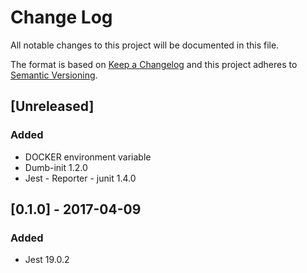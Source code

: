 # Change Log
All notable changes to this project will be documented in this file.

The format is based on [Keep a Changelog](http://keepachangelog.com/)
and this project adheres to [Semantic Versioning](http://semver.org/).

## [Unreleased]
### Added
- DOCKER environment variable
- Dumb-init 1.2.0
- Jest - Reporter - junit 1.4.0

## [0.1.0] - 2017-04-09
### Added
- Jest 19.0.2
